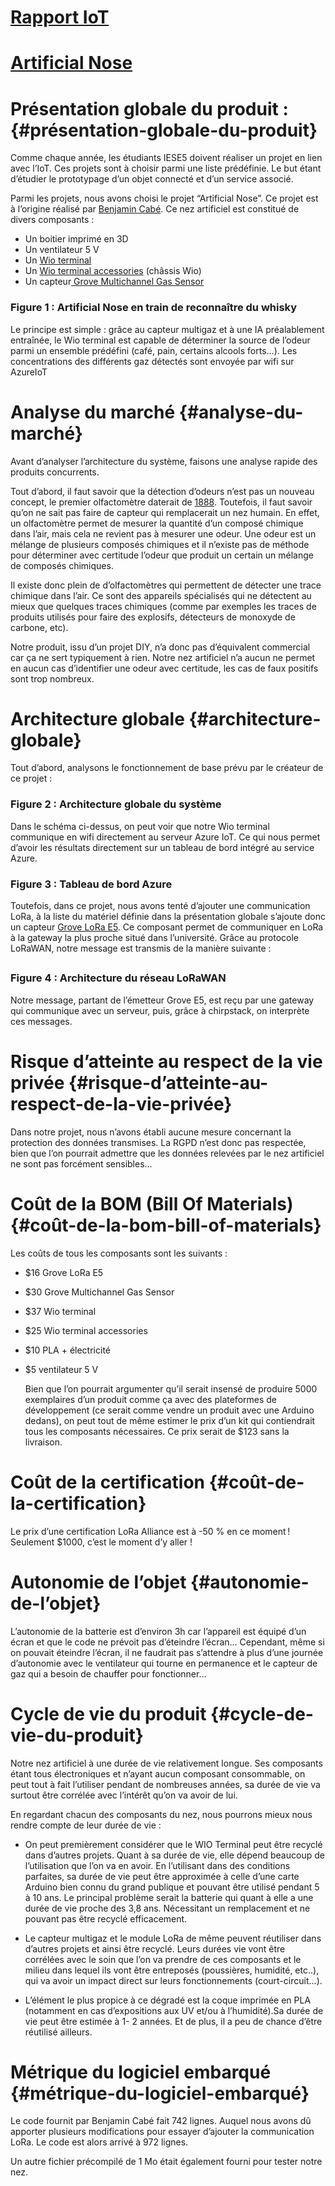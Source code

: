 # <span style="text-decoration:underline;">Rapport IoT </span>


# <span style="text-decoration:underline;">Artificial Nose</span>


# 


# Présentation globale du produit :  {#présentation-globale-du-produit}

Comme chaque année, les étudiants IESE5 doivent réaliser un projet en lien avec l’IoT. Ces projets sont à choisir parmi une liste prédéfinie. Le but étant d’étudier le prototypage d’un objet connecté et d’un service associé.

Parmi les projets, nous avons choisi le projet “Artificial Nose”. Ce projet est à l’origine réalisé par [Benjamin Cabé](https://blog.benjamin-cabe.com/2021/08/03/how-i-built-a-connected-artificial-nose). Ce nez artificiel est constitué de divers composants : 



* Un boitier imprimé en 3D
* Un ventilateur 5 V
* Un [Wio terminal](https://wiki.seeedstudio.com/Wio-Terminal-Getting-Started/)
* Un [Wio terminal accessories](https://wiki.seeedstudio.com/Wio-Terminal-Chassis-Battery(650mAh)/) (châssis Wio)
* Un capteur[ Grove Multichannel Gas Sensor ](https://wiki.seeedstudio.com/Grove-Multichannel-Gas-Sensor-V2/)




### Figure 1 : Artificial Nose en train de reconnaître du whisky 

Le principe est simple : grâce au capteur multigaz et à une IA préalablement entraînée, le Wio terminal est capable de déterminer la source de l’odeur parmi un ensemble prédéfini (café, pain, certains alcools forts…).  Les concentrations des différents gaz détectés sont envoyée par wifi sur AzureIoT


# Analyse du marché  {#analyse-du-marché}

Avant d’analyser l’architecture du système, faisons une analyse rapide des produits concurrents.

Tout d’abord, il faut savoir que la détection d’odeurs n’est pas un nouveau concept, le premier olfactomètre daterait de [1888](https://www.cairn.info/revue-l-annee-psychologique-2021-3-page-311.htm). Toutefois, il faut savoir qu’on ne sait pas faire de capteur qui remplacerait un nez humain. En effet, un olfactomètre permet de mesurer la quantité d’un composé chimique dans l’air, mais cela ne revient pas à mesurer une odeur. Une odeur est un mélange de plusieurs composés chimiques et il n’existe pas de méthode pour déterminer avec certitude l’odeur que produit un certain un mélange de composés chimiques.

Il existe donc plein de d’olfactomètres qui permettent de détecter une trace chimique dans l’air. Ce sont des appareils spécialisés qui ne détectent au mieux que quelques traces chimiques (comme par exemples les traces de produits utilisés pour faire des explosifs, détecteurs de monoxyde de carbone, etc). 

Notre produit, issu d’un projet DIY, n’a donc pas d’équivalent commercial car ça ne sert typiquement à rien. Notre nez artificiel n’a aucun ne permet en aucun cas d’identifier une odeur avec certitude, les cas de faux positifs sont trop nombreux.


# Architecture globale {#architecture-globale}

Tout d’abord, analysons le fonctionnement de base prévu par le créateur de ce projet : 




### Figure 2 : Architecture globale du système

Dans le schéma ci-dessus, on peut voir que notre Wio terminal communique en wifi directement au serveur Azure IoT. Ce qui nous permet d’avoir les résultats directement sur un tableau de bord intégré au service Azure.



### Figure 3 : Tableau de bord Azure

Toutefois, dans ce projet, nous avons tenté d’ajouter une communication LoRa, à la liste du matériel définie dans la présentation globale s’ajoute donc un capteur [Grove LoRa E5](https://wiki.seeedstudio.com/Grove_LoRa_E5_New_Version/). Ce composant permet de communiquer en LoRa à la gateway la plus proche situé dans l’université. Grâce au protocole LoRaWAN, notre message est transmis de la  manière suivante : 


## 




### Figure 4 : Architecture du réseau LoRaWAN

Notre message, partant de l’émetteur Grove E5, est reçu par une gateway qui communique avec un serveur, puis, grâce à chirpstack, on interprète ces messages.


# Risque d’atteinte au respect de la vie privée {#risque-d’atteinte-au-respect-de-la-vie-privée}

Dans notre projet, nous n’avons établi aucune mesure concernant la protection des données transmises. La RGPD n’est donc pas respectée, bien que l’on pourrait admettre que les données relevées par le nez artificiel ne sont pas forcément sensibles…


# Coût de la BOM (Bill Of Materials) {#coût-de-la-bom-bill-of-materials}

Les coûts de tous les composants sont les suivants : 



* $16  Grove LoRa E5
* $30 Grove Multichannel Gas Sensor
* $37 Wio terminal
* $25 Wio terminal accessories
* $10 PLA + électricité
* $5 ventilateur 5 V

	Bien que l’on pourrait argumenter qu’il serait insensé de produire 5000 exemplaires d’un produit comme ça avec des plateformes de développement (ce serait comme vendre un produit avec une Arduino dedans), on peut tout de même estimer le prix d’un kit qui contiendrait tous les composants nécessaires. Ce prix serait de $123 sans la livraison. 


# Coût de la certification  {#coût-de-la-certification}

Le prix d’une certification LoRa Alliance est à -50 % en ce moment ! Seulement $1000, c’est le moment d’y aller !


# Autonomie de l’objet {#autonomie-de-l’objet}

L’autonomie de la batterie est d’environ 3h car l’appareil est équipé d’un écran et que le code ne prévoit pas d’éteindre l’écran… Cependant, même si on pouvait éteindre l’écran, il ne faudrait pas s’attendre à plus d’une journée d’autonomie avec le ventilateur qui tourne en permanence et le capteur de gaz qui a besoin de chauffer pour fonctionner…


# Cycle de vie du produit {#cycle-de-vie-du-produit}

Notre nez artificiel à une durée de vie relativement longue. Ses composants étant tous électroniques et n’ayant aucun composant consommable, on peut tout à fait l’utiliser pendant de nombreuses années, sa durée de vie va surtout être corrélée avec l’intérêt qu’on va avoir de lui.

En regardant chacun des composants du nez, nous pourrons mieux nous rendre compte de leur durée de vie :

- On peut premièrement considérer que le WIO Terminal peut être recyclé dans d’autres projets. Quant à sa durée de vie, elle dépend beaucoup de l’utilisation que l’on va en avoir. En l’utilisant dans des conditions parfaites, sa durée de vie peut être approximée à celle d’une carte Arduino bien connu du grand publique et pouvant être utilisé pendant 5 à 10 ans. Le principal problème serait la batterie qui quant à elle a une durée de vie proche des 3,8 ans. Nécessitant un remplacement et ne pouvant pas être recyclé efficacement.

- Le capteur multigaz et le module LoRa de même peuvent réutiliser dans d’autres projets et ainsi être recyclé. Leurs durées vie vont être corrélées avec le soin que l’on va prendre de ces composants et le milieu dans lequel ils vont être entreposés (poussières, humidité, etc..), qui va avoir un impact direct sur leurs fonctionnements (court-circuit…).

- L’élément le plus propice à ce dégradé est la coque imprimée en PLA (notamment en cas d’expositions aux UV et/ou à l’humidité).Sa durée de vie peut être estimée à 1- 2 années. Et de plus, il a peu de chance d’être réutilisé ailleurs.


# Métrique du logiciel embarqué  {#métrique-du-logiciel-embarqué}

Le code fournit par Benjamin Cabé fait 742 lignes. Auquel nous avons dû apporter plusieurs modifications pour essayer d’ajouter la communication LoRa. Le code est alors arrivé à 972 lignes.

Un autre fichier précompilé de 1 Mo était également fourni pour tester notre nez.
